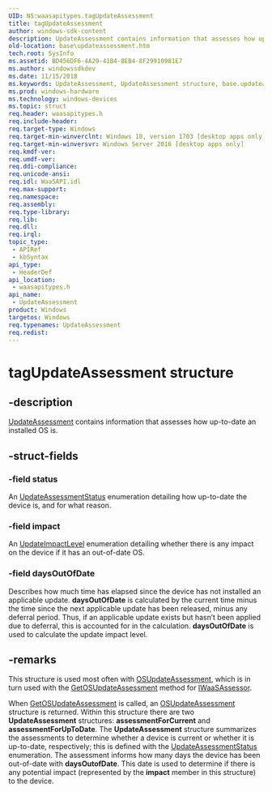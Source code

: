 ```yaml
---
UID: NS:waasapitypes.tagUpdateAssessment
title: tagUpdateAssessment
author: windows-sdk-content
description: UpdateAssessment contains information that assesses how up-to-date an installed OS is.
old-location: base\updateassessment.htm
tech.root: SysInfo
ms.assetid: BD456DF6-4A29-41B4-8EB4-8F29910981E7
ms.author: windowssdkdev
ms.date: 11/15/2018
ms.keywords: UpdateAssessment, UpdateAssessment structure, base.updateassessment, tagUpdateAssessment, waasapitypes/UpdateAssessment
ms.prod: windows-hardware
ms.technology: windows-devices
ms.topic: struct
req.header: waasapitypes.h
req.include-header: 
req.target-type: Windows
req.target-min-winverclnt: Windows 10, version 1703 [desktop apps only]
req.target-min-winversvr: Windows Server 2016 [desktop apps only]
req.kmdf-ver: 
req.umdf-ver: 
req.ddi-compliance: 
req.unicode-ansi: 
req.idl: WaaSAPI.idl
req.max-support: 
req.namespace: 
req.assembly: 
req.type-library: 
req.lib: 
req.dll: 
req.irql: 
topic_type:
 - APIRef
 - kbSyntax
api_type:
 - HeaderDef
api_location:
 - waasapitypes.h
api_name:
 - UpdateAssessment
product: Windows
targetos: Windows
req.typenames: UpdateAssessment
req.redist: 
---
```


# tagUpdateAssessment structure


## -description



<a href="https://msdn.microsoft.com/157E241E-E8D8-41F8-9565-5C9298DCD1BE">UpdateAssessment</a> contains information that assesses how up-to-date an installed OS is.


## -struct-fields




### -field status

An <a href="https://msdn.microsoft.com/157E241E-E8D8-41F8-9565-5C9298DCD1BE">UpdateAssessmentStatus</a> enumeration detailing how up-to-date the device is, and for what reason. 


### -field impact

An <a href="https://msdn.microsoft.com/C7F30B63-66B0-4F37-A05B-7D366A12B640">    UpdateImpactLevel</a> enumeration detailing whether there is any impact on the device if it has an out-of-date OS.


### -field daysOutOfDate

Describes how much time has elapsed since the device has not installed an applicable update. <b>daysOutOfDate</b> is calculated by the current time minus the time since the next applicable update has been released, minus any deferral period. Thus, if an applicable update exists but hasn’t been applied due to deferral, this is accounted for in the calculation. <b>daysOutOfDate</b> is used to calculate the update impact level.


## -remarks



This structure is used most often with <a href="https://msdn.microsoft.com/D76D0587-E31E-48D2-9DF6-33444E4CA325">OSUpdateAssessment</a>, which is in turn used with the <a href="https://msdn.microsoft.com/3123362E-6A1C-49BD-BE9C-0B8506EA944B">GetOSUpdateAssessment</a> method for <a href="https://msdn.microsoft.com/CE5D99C9-2348-4566-AC94-DFBA5B583503">IWaaSAssessor</a>.

When <a href="https://msdn.microsoft.com/3123362E-6A1C-49BD-BE9C-0B8506EA944B">GetOSUpdateAssessment</a> is called, an <a href="https://msdn.microsoft.com/D76D0587-E31E-48D2-9DF6-33444E4CA325">OSUpdateAssessment</a> structure is returned. Within this structure there are two <b>UpdateAssessment</b> structures: <b>assessmentForCurrent</b> and <b>assessmentForUpToDate</b>. The <b>UpdateAssessment</b> structure summarizes the assessments to determine whether a device is current or whether it is up-to-date, respectively; this is defined with the <a href="https://msdn.microsoft.com/157E241E-E8D8-41F8-9565-5C9298DCD1BE">UpdateAssessmentStatus</a> enumeration. The assessment informs how many days the device has been out-of-date with <b>daysOutofDate</b>. This date is used to determine if there is any potential impact (represented by the <b>impact</b> member in this structure) to the device.



